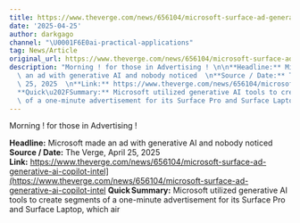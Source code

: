 ```yaml
---
title: https://www.theverge.com/news/656104/microsoft-surface-ad-generative-ai-copilot-intel](https://www.theverge.com/news/656104/microsoft-surface-ad-generative-ai-copilot-intel
date: '2025-04-25'
author: darkgago
channel: "\U0001F6E0ai-practical-applications"
tag: News/Article
original_url: https://www.theverge.com/news/656104/microsoft-surface-ad-generative-ai-copilot-intel](https://www.theverge.com/news/656104/microsoft-surface-ad-generative-ai-copilot-intel
description: "Morning ! for those in Advertising ! \n\n**Headline:** Microsoft made\
  \ an ad with generative AI and nobody noticed  \n**Source / Date:** The Verge, April\
  \ 25, 2025  \n**Link:** https://www.theverge.com/news/656104/microsoft-surface-ad-generative-ai-copilot-intel](https://www.theverge.com/news/656104/microsoft-surface-ad-generative-ai-copilot-intel\n\
  **Quick\u202FSummary:** Microsoft utilized generative AI tools to create segments\
  \ of a one-minute advertisement for its Surface Pro and Surface Laptop, which air"
---
```


Morning ! for those in Advertising ! 

**Headline:** Microsoft made an ad with generative AI and nobody noticed  
**Source / Date:** The Verge, April 25, 2025  
**Link:** https://www.theverge.com/news/656104/microsoft-surface-ad-generative-ai-copilot-intel](https://www.theverge.com/news/656104/microsoft-surface-ad-generative-ai-copilot-intel
**Quick Summary:** Microsoft utilized generative AI tools to create segments of a one-minute advertisement for its Surface Pro and Surface Laptop, which air